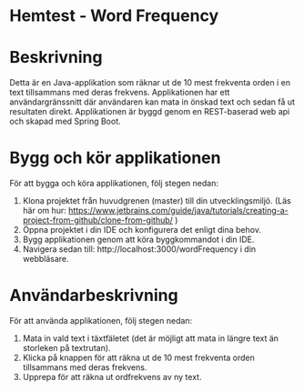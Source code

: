 # Hemtest - Word Frequency

# Beskrivning
Detta är en Java-applikation som räknar ut de 10 mest frekventa orden i en text tillsammans med deras frekvens. Applikationen har ett användargränssnitt där användaren kan mata in önskad text och sedan få ut resultaten direkt. Applikationen är byggd genom en REST-baserad web api och skapad med Spring Boot.

# Bygg och kör applikationen
För att bygga och köra applikationen, följ stegen nedan:

1. Klona projektet från huvudgrenen (master) till din utvecklingsmiljö. (Läs här om hur: https://www.jetbrains.com/guide/java/tutorials/creating-a-project-from-github/clone-from-github/ )
2. Öppna projektet i din IDE och konfigurera det enligt dina behov.
3. Bygg applikationen genom att köra byggkommandot i din IDE.
4. Navigera sedan till: http://localhost:3000/wordFrequency i din webbläsare.

# Användarbeskrivning
För att använda applikationen, följ stegen nedan:

1. Mata in vald text i täxtfäletet (det är möjligt att mata in längre text än storleken på textrutan).
2. Klicka på knappen för att räkna ut de 10 mest frekventa orden tillsammans med deras frekvens.
3. Upprepa för att räkna ut ordfrekvens av ny text. 
